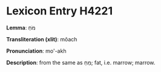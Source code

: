 # Lexicon Entry H4221

**Lemma**: מֹחַ

**Transliteration (xlit)**: môach

**Pronunciation**: mo'-akh

**Description**:
from the same as מֵחַ; fat, i.e. marrow; marrow.
